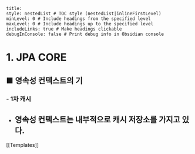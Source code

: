 ```table-of-contents
title: 
style: nestedList # TOC style (nestedList|inlineFirstLevel)
minLevel: 0 # Include headings from the specified level
maxLevel: 0 # Include headings up to the specified level
includeLinks: true # Make headings clickable
debugInConsole: false # Print debug info in Obsidian console
```

# 1. JPA CORE
## ■ 영속성 컨텍스트의 기

### - 1차 캐시
- 영속성 컨텍스트는 내부적으로 캐시 저장소를 가지고 있다.
	- 






[[Templates]]
